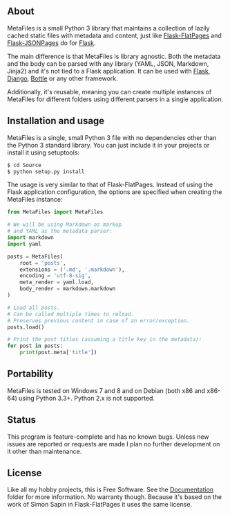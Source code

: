 
## About

MetaFiles is a small Python 3 library that maintains a collection
of lazily cached static files with metadata and content, just like
[Flask-FlatPages][] and [Flask-JSONPages][] do for [Flask][].

The main difference is that MetaFiles is library agnostic. Both the
metadata and the body can be parsed with any library (YAML, JSON,
Markdown, Jinja2) and it's not tied to a Flask application. It can
be used with [Flask][], [Django][], [Bottle][] or any other framework.

Additionally, it's reusable, meaning you can create multiple instances
of MetaFiles for different folders using different parsers in a single
application.

[Bottle]: http://bottlepy.org
[Django]: https://www.djangoproject.com
[Flask]: http://flask.pocoo.org

[Flask-FlatPages]: https://pypi.python.org/pypi/Flask-FlatPages
[Flask-JSONPages]: https://pypi.python.org/pypi/Flask-JSONPages

## Installation and usage

MetaFiles is a single, small Python 3 file with no dependencies other than
the Python 3 standard library. You can just include it in your projects
or install it using setuptools:

```bash
$ cd Source
$ python setup.py install
```

The usage is very similar to that of Flask-FlatPages. Instead of using
the Flask application configuration, the options are specified when creating
the MetaFiles instance:

```python
from MetaFiles import MetaFiles

# We will be using Markdown as markup
# and YAML as the metadata parser:
import markdown
import yaml

posts = MetaFiles(
    root = 'posts',
    extensions = ('.md', '.markdown'),
    encoding = 'utf-8-sig',
    meta_render = yaml.load,
    body_render = markdown.markdown
)

# Load all posts.
# Can be called multiple times to reload.
# Preserves previous content in case of an error/exception.
posts.load()

# Print the post titles (assuming a title key in the metadata):
for post in posts:
    print(post.meta['title'])
```

## Portability

MetaFiles is tested on Windows 7 and 8 and on Debian (both x86 and x86-64)
using Python 3.3+. Python 2.x is not supported.

## Status

This program is feature-complete and has no known bugs. Unless new issues
are reported or requests are made I plan no further development on it other
than maintenance.

## License

Like all my hobby projects, this is Free Software. See the [Documentation][]
folder for more information. No warranty though. Because it's based on the
work of Simon Sapin in Flask-FlatPages it uses the same license.

[Documentation]: https://github.com/Beluki/MetaFiles/tree/master/Documentation

